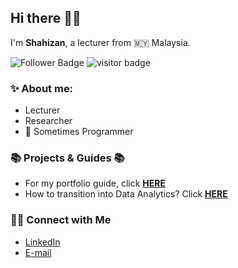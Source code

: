 ## Hi there 🙋‍♂️

I'm __Shahizan__, a lecturer from 🇲🇾 Malaysia.

![Follower Badge](https://img.shields.io/github/followers/drshahizan)
![visitor badge](https://visitor-badge.glitch.me/badge?page_id=drshahizan.visitor-badge)


### ✨ About me: 
- Lecturer
- Researcher
- 📝 Sometimes Programmer


### 📚 Projects & Guides 📚
- For my portfolio guide, click **[HERE](https://github.com/katiehuangx/Portfolio-Guide/blob/main/README.md)**
- How to transition into Data Analytics? Click **[HERE](https://github.com/katiehuangx/Transition-into-Data-Analytics/blob/main/README.md)**


### 🙌🏻 Connect with Me
- [LinkedIn](https://www.linkedin.com/in/drshahizan/)
- [E-mail](mailto:shahizan@utm.my)
